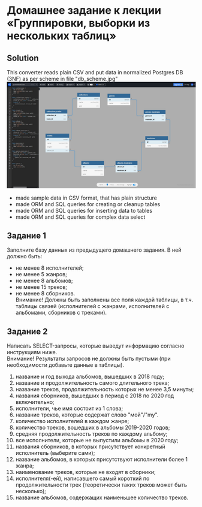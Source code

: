 # Домашнее задание к лекции «Группировки, выборки из нескольких таблиц»

## Solution

This converter reads plain CSV and put data in normalized Postgres DB (3NF) as per scheme in file "db_scheme.jpg"
![alt text](https://raw.githubusercontent.com/Yuribtr/py-homeworks-db-4/master/py-homeworks-db-3.1.jpg?raw=true)
- made sample data in CSV format, that has plain structure
- made ORM and SQL queries for creating or cleanup tables
- made ORM and SQL queries for inserting data to tables
- made ORM and SQL queries for complex data select


## Задание 1

Заполните базу данных из предыдущего домашнего задания. В ней должно быть:

* не менее 8 исполнителей;
* не менее 5 жанров;
* не менее 8 альбомов;
* не менее 15 треков;
* не менее 8 сборников.  
Внимание! Должны быть заполнены все поля каждой таблицы, в т.ч. таблицы связей (исполнителей с жанрами, исполнителей с альбомами, сборников с треками).

## Задание 2

Написать SELECT-запросы, которые выведут информацию согласно инструкциям ниже.  
Внимание! Результаты запросов не должны быть пустыми (при необходимости добавьте данные в таблицы).

1. название и год выхода альбомов, вышедших в 2018 году;
2. название и продолжительность самого длительного трека;
3. название треков, продолжительность которых не менее 3,5 минуты;
4. названия сборников, вышедших в период с 2018 по 2020 год включительно;
5. исполнители, чье имя состоит из 1 слова;
6. название треков, которые содержат слово "мой"/"my". 
7. количество исполнителей в каждом жанре;
8. количество треков, вошедших в альбомы 2019-2020 годов;
9. средняя продолжительность треков по каждому альбому;
10. все исполнители, которые не выпустили альбомы в 2020 году;
11. названия сборников, в которых присутствует конкретный исполнитель (выберите сами);
12. название альбомов, в которых присутствуют исполнители более 1 жанра;
13. наименование треков, которые не входят в сборники;
14. исполнителя(-ей), написавшего самый короткий по продолжительности трек (теоретически таких треков может быть несколько);
15. название альбомов, содержащих наименьшее количество треков.
